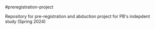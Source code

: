 #preregistration-project

Repository for pre-registration and abduction project for PB's indepdent study (Spring 2024)
